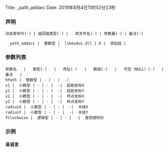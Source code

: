 Title: _path_addarc
Date: 2019年8月4日11时52分23秒

### 声明


```table
动态库命令(-) | 返回值类型(-) |   库文件名(-) | 参数量(-) | 备注(-)

 _path_addarc |  整数型 |  libexdui.dll | 8 |  添加弧 | 
```


### 参数列表

```table
参数名   |   类型(-)   |   传址(-)   |   数组(-)   |   可空（NULL）(-)   |   备注   |
hPath |  整数型 | - | - |  -| 
x1 |  小数型 | - | - |  -|  起始坐标X
y1 |  小数型 | - | - |  -|  起始坐标Y
x2 |  小数型 | - | - |  -|  终点坐标X
y2 |  小数型 | - | - |  -|  终点坐标Y
radiusX |  小数型 | - | - |  -|  半径X
radiusY |  小数型 | - | - |  -|  半径Y
fClockwise |  逻辑型 | - | - |  -|  是否顺时针
```




### 示例
#### 易语言
```c

```